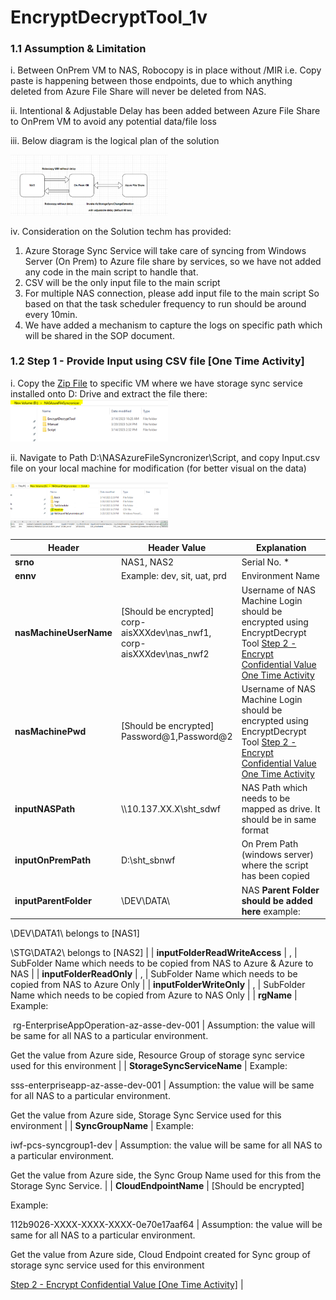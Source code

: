 # EncryptDecryptTool_1v

### 1.1	Assumption & Limitation

i.	Between OnPrem VM to NAS, Robocopy is in place without /MIR i.e. Copy paste is happening between those endpoints, due to which anything deleted from Azure File Share will never be deleted from NAS.

ii.	Intentional & Adjustable Delay has been added between Azure  File Share to OnPrem VM to avoid any potential data/file loss

iii.	Below diagram is the logical plan of the solution

<img src="./images/Picture1.png" width="50%"/>

iv.	Consideration on the Solution techm has provided:
1.	Azure Storage Sync Service will take care of syncing from Windows Server (On Prem) to Azure file share by services, so we have not added any code in the main script to handle that.
2.	CSV will be the only input file to the main script
3.	For multiple NAS connection, please add input file to the main script
So based on that the task scheduler frequency to run should be around every 10min.
4.	We have added a mechanism to capture the logs on specific path which will be shared in the SOP document.

### 1.2	Step 1 - Provide Input using CSV file [One Time Activity]

i.	Copy the [Zip File](https://github.com/BasicCloudTech/PowershellAutomation/blob/main/NAS_AzureFileSync-Setup/NAS_AzureFileSync-Setup_5v.zip) to specific VM where we have storage sync service installed onto D: Drive and extract the file there:
<img src="./images/Picture2.png" width="50%"/>

ii.	Navigate to Path D:\NASAzureFileSyncronizer\Script, and copy Input.csv file on your local machine for modification (for better visual on the data)

<img src="./images/Picture3.png" width="50%"/>

<img src="./images/Picture4.png" width="50%"/>

| **Header**                     | **Header Value**                                                            | **Explanation**                                                                                                                                                                                                                                                                                                                                                            |
| ------------------------------ | --------------------------------------------------------------------------- | -------------------------------------------------------------------------------------------------------------------------------------------------------------------------------------------------------------------------------------------------------------------------------------------------------------------------------------------------------------------------- |
| **srno**                       | NAS1, NAS2                                                                  | Serial No.     *                                                                                             |
| **ennv**                       | Example: dev, sit, uat, prd                                                 | Environment Name  |
| **nasMachineUserName**         | [Should be encrypted] <br> corp-aisXXXdev\\nas_nwf1, <br> corp-aisXXXdev\\nas_nwf2 | Username of NAS Machine Login should be encrypted using EncryptDecrypt Tool [Step 2 - Encrypt Confidential Value One Time Activity](https://github.com/BasicCloudTech/PowershellAutomation/tree/main/NAS_AzureFileSync-Setup#12step-1---provide-input-using-csv-file-one-time-activity)|
| **nasMachinePwd**              | [Should be encrypted] <br> Password@1,Password@2 | Username of NAS Machine Login should be encrypted using EncryptDecrypt Tool [Step 2 - Encrypt Confidential Value One Time Activity](https://github.com/BasicCloudTech/PowershellAutomation/tree/main/NAS_AzureFileSync-Setup#12step-1---provide-input-using-csv-file-one-time-activity) |
| **inputNASPath**               | \\\\10.137.XX.X\\sht_sdwf                                                   | NAS Path which needs to be mapped as drive. It should be in same format  |
| **inputOnPremPath**            | D:\\sht_sbnwf                                                               | On Prem Path (windows server) where the script has been copied    |
| **inputParentFolder**          | \\DEV\\DATA\\                                                               | NAS **Parent** **Folder should be added here** example:

\\DEV\\DATA1\\ belongs to [NAS1]

\\STG\\DATA2\\ belongs to [NAS2]                                                                                                                                                                                                                                                |
| **inputFolderReadWriteAccess** | <FolderName1>,<FolderName2>                                                 | SubFolder Name which needs to be copied from NAS to Azure & Azure to NAS                                                                                                                                                                                                                                                                                                   |
| **inputFolderReadOnly**        | <FolderName1>,<FolderName2>                                                 | SubFolder Name which needs to be copied from NAS to Azure Only                                                                                                                                                                                                                                                                                                             |
| **inputFolderWriteOnly**       | <FolderName1>,<FolderName2>                                                 | SubFolder Name which needs to be copied from Azure to NAS Only                                                                                                                                                                                                                                                                                                             |
| **rgName**                     | Example:

 rg-EnterpriseAppOperation-az-asse-dev-001                        | Assumption: the value will be same for all NAS to a particular environment.

Get the value from Azure side, Resource Group of storage sync service used for this environment                                                                                                                                                                                               |
| **StorageSyncServiceName**     | Example:

sss-enterpriseapp-az-asse-dev-001                                 | Assumption: the value will be same for all NAS to a particular environment.

Get the value from Azure side, Storage Sync Service used for this environment                                                                                                                                                                                                                 |
| **SyncGroupName**              | Example:

iwf-pcs-syncgroup1-dev                                            | Assumption: the value will be same for all NAS to a particular environment.

Get the value from Azure side, the Sync Group Name used for this from the Storage Sync Service.                                                                                                                                                                                               |
| **CloudEndpointName**          | [Should be encrypted]

Example:

112b9026-XXXX-XXXX-XXXX-0e70e17aaf64       | Assumption: the value will be same for all NAS to a particular environment.

Get the value from Azure side, Cloud Endpoint created for Sync group of storage sync service used for this environment

[Step 2 - Encrypt Confidential Value [One Time Activity]](file:///C:/Users/Asus/Downloads/AIS%20-%20TechMahindra%20-%20Azure%20Infra%20Setup_20230320.docx#_Step_2_-) |